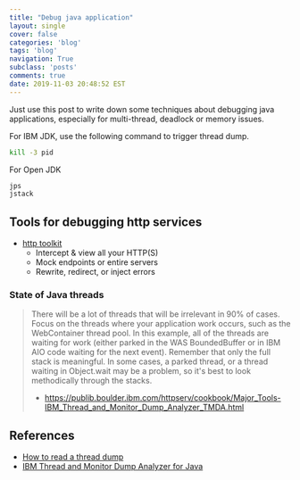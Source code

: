 ```yaml
---
title: "Debug java application"
layout: single
cover: false
categories: 'blog'
tags: 'blog'
navigation: True
subclass: 'posts'
comments: true
date: 2019-11-03 20:48:52 EST
---
```


Just use this post to write down some techniques about debugging java applications, especially for multi-thread, deadlock or memory issues.

For IBM JDK, use the following command to trigger thread dump.

```bash
kill -3 pid
```

For Open JDK

```bash
jps
jstack
```

## Tools for debugging http services

- [http toolkit](https://httptoolkit.tech/mock/)
  - Intercept & view all your HTTP(S)
  - Mock endpoints or entire servers
  - Rewrite, redirect, or inject errors

### State of Java threads

> There will be a lot of threads that will be irrelevant in 90% of cases. Focus on the threads where your application work occurs, such as the WebContainer thread pool. In this example, all of the threads are waiting for work (either parked in the WAS BoundedBuffer or in IBM AIO code waiting for the next event). Remember that only the full stack is meaningful. In some cases, a parked thread, or a thread waiting in Object.wait may be a problem, so it's best to look methodically through the stacks.
> - https://publib.boulder.ibm.com/httpserv/cookbook/Major_Tools-IBM_Thread_and_Monitor_Dump_Analyzer_TMDA.html


## References

- [How to read a thread dump](https://dzone.com/articles/how-to-read-a-thread-dump)
- [IBM Thread and Monitor Dump Analyzer for Java](https://www.ibm.com/support/knowledgecenter/en/SSLLVC_5.0.0/com.ibm.esupport.tool.tmda.doc/docs/readme.htm)


